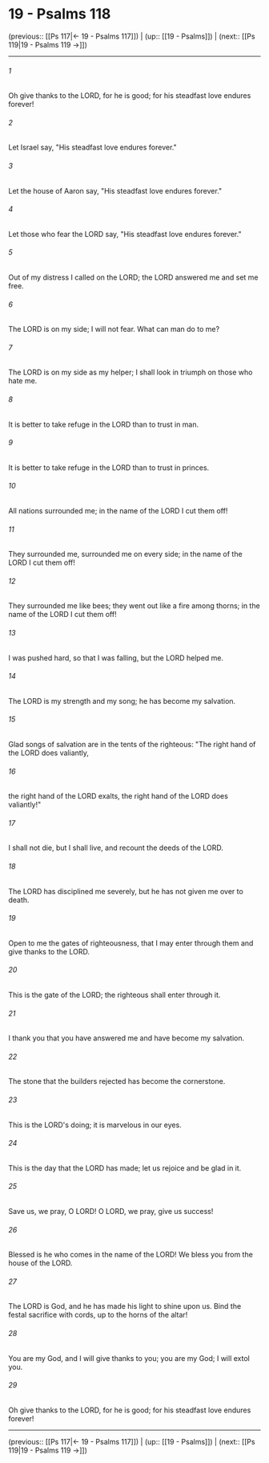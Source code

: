 # 19 - Psalms 118

(previous:: [[Ps 117|← 19 - Psalms 117]]) | (up:: [[19 - Psalms]]) | (next:: [[Ps 119|19 - Psalms 119 →]])

***


###### 1 
Oh give thanks to the LORD, for he is good; for his steadfast love endures forever! 

###### 2 
Let Israel say, "His steadfast love endures forever." 

###### 3 
Let the house of Aaron say, "His steadfast love endures forever." 

###### 4 
Let those who fear the LORD say, "His steadfast love endures forever." 

###### 5 
Out of my distress I called on the LORD; the LORD answered me and set me free. 

###### 6 
The LORD is on my side; I will not fear. What can man do to me? 

###### 7 
The LORD is on my side as my helper; I shall look in triumph on those who hate me. 

###### 8 
It is better to take refuge in the LORD than to trust in man. 

###### 9 
It is better to take refuge in the LORD than to trust in princes. 

###### 10 
All nations surrounded me; in the name of the LORD I cut them off! 

###### 11 
They surrounded me, surrounded me on every side; in the name of the LORD I cut them off! 

###### 12 
They surrounded me like bees; they went out like a fire among thorns; in the name of the LORD I cut them off! 

###### 13 
I was pushed hard, so that I was falling, but the LORD helped me. 

###### 14 
The LORD is my strength and my song; he has become my salvation. 

###### 15 
Glad songs of salvation are in the tents of the righteous: "The right hand of the LORD does valiantly, 

###### 16 
the right hand of the LORD exalts, the right hand of the LORD does valiantly!" 

###### 17 
I shall not die, but I shall live, and recount the deeds of the LORD. 

###### 18 
The LORD has disciplined me severely, but he has not given me over to death. 

###### 19 
Open to me the gates of righteousness, that I may enter through them and give thanks to the LORD. 

###### 20 
This is the gate of the LORD; the righteous shall enter through it. 

###### 21 
I thank you that you have answered me and have become my salvation. 

###### 22 
The stone that the builders rejected has become the cornerstone. 

###### 23 
This is the LORD's doing; it is marvelous in our eyes. 

###### 24 
This is the day that the LORD has made; let us rejoice and be glad in it. 

###### 25 
Save us, we pray, O LORD! O LORD, we pray, give us success! 

###### 26 
Blessed is he who comes in the name of the LORD! We bless you from the house of the LORD. 

###### 27 
The LORD is God, and he has made his light to shine upon us. Bind the festal sacrifice with cords, up to the horns of the altar! 

###### 28 
You are my God, and I will give thanks to you; you are my God; I will extol you. 

###### 29 
Oh give thanks to the LORD, for he is good; for his steadfast love endures forever!

***

(previous:: [[Ps 117|← 19 - Psalms 117]]) | (up:: [[19 - Psalms]]) | (next:: [[Ps 119|19 - Psalms 119 →]])
